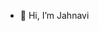 - 👋 Hi, I’m Jahnavi


<!---
jahnavi2105m/jahnavi2105m is a ✨ special ✨ repository because its `README.md` (this file) appears on your GitHub profile.
You can click the Preview link to take a look at your changes.
--->
